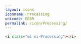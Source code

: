```yaml
---
layout: icons
iconname: Processing
unicode: ED89
permalink: /icon/Processing/
---
```


``` html
<i class="mi mi-Processing"></i>
```
